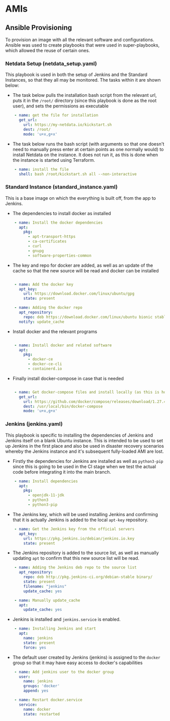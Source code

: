 # AMIs

## Ansible Provisioning

To provision an image with all the relevant software and configurations. Ansible was used to create playbooks that were used in super-playbooks, which allowed the reuse of certain ones.

### Netdata Setup (netdata_setup.yaml)

This playbook is used in both the setup of Jenkins and the Standard Instances, so that they all may be monitored. The tasks within it are shown below:
* The task below pulls the installation bash script from the relevant url, puts it in the `/root/` directory (since this playbook is done as the root user), and sets the permissions as executable
```yaml
    - name: get the file for installation
      get_url:
        url: https://my-netdata.io/kickstart.sh
        dest: /root/
        mode: 'u+x,g+x'
```
* The task below runs the bash script (with arguments so that one doesn't need to manually press enter at certain points as one normally would) to install Netdata on the instance. It does not run it, as this is done when the instance is started using Terraform.
```yaml
    - name: install the file
      shell: bash /root/kickstart.sh all --non-interactive
```

### Standard Instance (standard_instance.yaml)

This is a base image on which the everything is built off, from the app to Jenkins.
* The  dependencies to install docker as installed
```yaml
    - name: Install the docker dependencies
      apt:
        pkg:
          - apt-transport-https
          - ca-certificates
          - curl
          - gnupg
          - software-properties-common
```

* The key and repo for docker are added, as well as an update of the cache so that the new source will be read and docker can be installed
```yaml

    - name: Add the docker key
      apt_key:
        url: https://download.docker.com/linux/ubuntu/gpg
        state: present

    - name: Adding the docker repo
      apt_repository:
        repo: deb https://download.docker.com/linux/ubuntu bionic stable
      notify: update_cache
```

* Install docker and the relevant programs
```yaml

    - name: Install docker and related software
      apt:
        pkg:
          - docker-ce
          - docker-ce-cli
          - containerd.io
```

* Finally install docker-compose in case that is needed
```yaml

    - name: Get docker-compose files and install locally (as this is how it is done on Ubuntu)
      get_url:
        url: https://github.com/docker/compose/releases/download/1.27.4/docker-compose-Linux-x86_64
        dest: /usr/local/bin/docker-compose
        mode: 'u+x,g+x'
```

### Jenkins (jenkins.yaml)

This playbook is specific to installing the dependencies of Jenkins and Jenkins itself on a blank Ubuntu instance. This is intended to be used to set up Jenkins in the first place and also be used in disaster recovery scenarios whereby the Jenkins instance and it's subsequent fully-loaded AMI are lost.

* Firstly the dependencies for Jenkins are installed as well as `python3-pip` since this is going to be used in the CI stage when we test the actual code before integrating it into the main branch.
```yaml
    - name: Install dependencies
      apt:
        pkg:
          - openjdk-11-jdk
          - python3
          - python3-pip
```

* The Jenkins key, which will be used installing Jenkins and confirming that it is actually Jenkins is added to the local `apt-key` repository.
```yaml
    - name: Get the Jenkins key from the official servers
      apt_key:
        url: https://pkg.jenkins.io/debian/jenkins.io.key
        state: present
```

* The Jenkins repository is added to the source list, as well as manually updating `apt` to confirm that this new source list will be read.
```yaml
    - name: Adding the Jenkins deb repo to the source list
      apt_repository:
        repo: deb http://pkg.jenkins-ci.org/debian-stable binary/
        state: present
        filename: "jenkins"
        update_cache: yes

    - name: Manually update_cache
      apt:
        update_cache: yes
```

* Jenkins is installed and `jenkins.service` is enabled.
```yaml
    - name: Installing Jenkins and start
      apt:
        name: jenkins
        state: present
        force: yes
```

* The default user created by Jenkins (jenkins) is assigned to the `docker` group so that it may have easy access to docker's capabilities
```yaml
    - name: Add jenkins user to the docker group
      user:
        name: jenkins
        groups: 'docker'
        append: yes

    - name: Restart docker.service
      service:
        name: docker
        state: restarted
```
